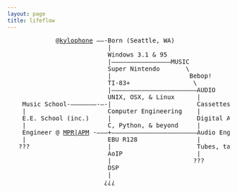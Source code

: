 ```yaml
---
layout: page 
title: lifeflow 
---
```


<pre>
             <a href="https://www.twitter.com/kylophone">@kylophone</a> ——-Born (Seattle, WA)
                           |
                           Windows 3.1 & 95
                           |————————————————MUSIC
                           Super Nintendo       \ 
                           |                     Bebop!
                           TI-83+                 \
                           |———————————————————————AUDIO
                           UNIX, OSX, & Linux      |
    Music School-———————-—-|                       Cassettes, Minidiscs
    |                      Computer Engineering    |
    E.E. School (inc.)     |                       Digital Audio, DAWs
    |                      C, Python, & beyond     |
    Engineer @ <a href = "https://www.google.com/maps/place/Minnesota+Public+Radio/@44.948921,-93.095848,3a,75y,91.17h,109.08t/data=!3m4!1e1!3m2!1sA6F6zyG070zR_3N83yh4Kw!2e0!4m2!3m1!1s0x87f7d5528ec8a0b9:0x27afa5dc5d22eecf!6m1!1e1">MPR|APM</a> -———+———————————————————————Audio Engineer @ <a href = "https://www.google.com/maps/@44.970199,-93.240717,3a,75y,302.55h,101.62t/data=!3m4!1e1!3m2!1srw_ZHnFzkUdgp6EVKNDGiw!2e0!6m1!1e1">TMCH</a>
    |                      EBU R128                |
   ???                     |                       Tubes, tape, & synthesizers
                           AoIP                    |    
                           |                      ???
                           DSP
                           | 
                          ¿¿¿
</pre>
